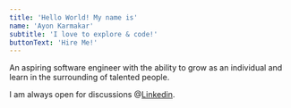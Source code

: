 ```yaml
---
title: 'Hello World! My name is'
name: 'Ayon Karmakar'
subtitle: 'I love to explore & code!'
buttonText: 'Hire Me!'
---
```


An aspiring software engineer with the ability to grow as an individual and learn in the surrounding of talented people.

I am always open for discussions @[Linkedin](https://www.linkedin.com/in/ayon-ssp/).
